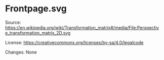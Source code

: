 # Frontpage.svg

Source: https://en.wikipedia.org/wiki/Transformation_matrix#/media/File:Perspective_transformation_matrix_2D.svg

License: https://creativecommons.org/licenses/by-sa/4.0/legalcode

Changes: None
